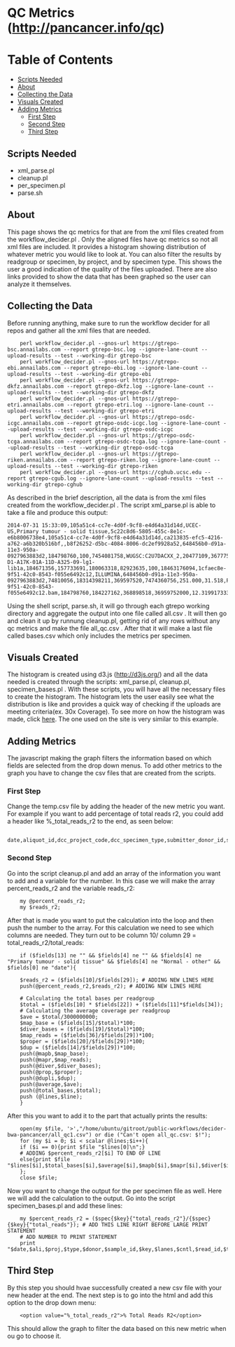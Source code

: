 # QC Metrics (http://pancancer.info/qc)

# Table of Contents
  * [Scripts Needed](#scripts-needed)
  * [About](#about)
  * [Collecting the Data](#collecting-the-data)
  * [Visuals Created](#visuals-created)
  * [Adding Metrics](#adding-metrics)
    * [First Step](#first-step)
    * [Second Step](#second-step)
    * [Third Step](#third-step)
 
## Scripts Needed
  * xml_parse.pl
  * cleanup.pl
  * per_specimen.pl
  * parse.sh

## About 
This page shows the qc metrics for that are from the xml files created from the workflow_decider.pl . Only the aligned files have qc metrics so not all xml files are included. It provides a histogram showing distribution of whatever metric you would like to look at. You can also filter the results by readgroup or specimen, by project, and by specimen type. This shows the user a good indication of the quality of the files uploaded. There are also links provided to show the data that has been graphed so the user can analyze it themselves.

## Collecting the Data
Before running anything, make sure to run the workflow decider for all repos and gather all the xml files that are needed.

        perl workflow_decider.pl --gnos-url https://gtrepo-bsc.annailabs.com --report gtrepo-bsc.log --ignore-lane-count --upload-results --test --working-dir gtrepo-bsc
        perl workflow_decider.pl --gnos-url https://gtrepo-ebi.annailabs.com --report gtrepo-ebi.log --ignore-lane-count --upload-results --test --working-dir gtrepo-ebi
        perl workflow_decider.pl --gnos-url https://gtrepo-dkfz.annailabs.com --report gtrepo-dkfz.log --ignore-lane-count --upload-results --test --working-dir gtrepo-dkfz
        perl workflow_decider.pl --gnos-url https://gtrepo-etri.annailabs.com --report gtrepo-etri.log --ignore-lane-count --upload-results --test --working-dir gtrepo-etri
        perl workflow_decider.pl --gnos-url https://gtrepo-osdc-icgc.annailabs.com --report gtrepo-osdc-icgc.log --ignore-lane-count --upload-results --test --working-dir gtrepo-osdc-icgc
        perl workflow_decider.pl --gnos-url https://gtrepo-osdc-tcga.annailabs.com --report gtrepo-osdc-tcga.log --ignore-lane-count --upload-results --test --working-dir gtrepo-osdc-tcga
        perl workflow_decider.pl --gnos-url https://gtrepo-riken.annailabs.com --report gtrepo-riken.log --ignore-lane-count --upload-results --test --working-dir gtrepo-riken
        perl workflow_decider.pl --gnos-url https://cghub.ucsc.edu --report gtrepo-cgub.log --ignore-lane-count --upload-results --test --working-dir gtrepo-cghub

As described in the brief description, all the data is from the xml files created from the workflow_decider.pl . The script xml_parse.pl is able to take a file and produce this output:

    2014-07-31 15:33:09,105a51c4-cc7e-4d0f-9cf8-e4d64a31d14d,UCEC-US,Primary tumour - solid tissue,5c22c8d6-5805-455c-8e1c-e6b8006738e4,105a51c4-cc7e-4d0f-9cf8-e4d64a31d14d,ca213835-efc5-4216-a762-a6b320b516bf,,b8f26252-d5bc-4084-8006-dc2ef9928a52,648456b0-d91a-11e3-950a-0927963883d2,184798760,100,7454081758,WUGSC:C2U7DACXX_2,20477109,36777574305,246.807,WGS:WUGSC:H_LR-D1-A17K-01A-11D-A325-09-lg1-lib1a,184671356,157733691,180063318,82923635,100,18463176094,1cfaec8e-9f51-42c0-8543-f055e6492c12,ILLUMINA,648456b0-d91a-11e3-950a-0927963883d2,74810056,18314398211,369597520,7474360756,251.000,31.518,PAWG.1cfaec8e-9f51-42c0-8543-f055e6492c12.bam,184798760,184227162,368898518,36959752000,12.3199173333333,99.5070916736671,99.8108748132293,0.426771508098864,48.7187570955563,5.54038051986929
    
Using the shell script, parse.sh, it will go through each gtrepo working directory and aggregate the output into one file called all.csv . It will then go and clean it up by runnung cleanup.pl, getting rid of any rows without any qc metrics and make the file all_qc.csv . After that it will make a last file called bases.csv which only includes the metrics per specimen. 

## Visuals Created
The histogram is created using d3.js (http://d3js.org/) and all the data needed is created through the scripts: xml_parse.pl, cleanup.pl, specimen_bases.pl . With these scripts, you will have all the necessary files to create the histogram. The histogram lets the user easily see what the distribution is like and provides a quick way of checking if the uploads are meeting criteria(ex. 30x Coverage). To see more on how the histogram was made, click [here](http://bl.ocks.org/mbostock/3048450). The one used on the site is very similar to this example.

## Adding Metrics
The javascript making the graph filters the information based on which fields are selected from the drop down menus. To add other metrics to the graph you have to change the csv files that are created from the scripts. 

### First Step
Change the temp.csv file by adding the header of the new metric you want. For example if you want to add percentage of total reads r2, you could add a header like %_total_reads_r2 to the end, as seen below:

        date,aliquot_id,dcc_project_code,dcc_specimen_type,submitter_donor_id,submitter_sample_id,submitter_specimen_id,total_lanes,use_cntl,read_group_id,#_total_reads_r2,read_length_r1,#_gc_bases_r1,platform_unit,#_duplicate_reads,#_mapped_bases,mean_insert_size,library,#_mapped_reads_r1,#_divergent_bases,#_mapped_reads_properly_paired,#_divergent_bases_r2,read_length_r2,#_mapped_bases_r1,sample,platform,readgroup,#_divergent_bases_r1,#_mapped_bases_r2,#_total_reads,#_gc_bases_r2,median_insert_size,insert_size_sd,bam_filename,#_total_reads_r1,#_mapped_reads_r2,#_mapped_reads,#_total_bases,average_coverage,%_mapped_bases,%_mapped_reads,%_divergent_bases,%_mapped_reads_proplery_paired,%_duplicate_reads,%_total_reads_r2

### Second Step 
Go into the script cleanup.pl and add an array of the information you want to add and a variable for the number. In this case we will make the array percent_reads_r2 and the variable reads_r2:

        my @percent_reads_r2;
        my $reads_r2;

After that is made you want to put the calculation into the loop and then push the number to the array. For this calculation we need to see which columns are needed. They turn out to be column 10/ column 29 = total_reads_r2/total_reads:

        if ($fields[13] ne "" && $fields[4] ne "" && $fields[4] ne "Primary tumour - solid tissue" && $fields[4] ne "Normal - other" && $fields[0] ne "date"){
        
        $reads_r2 = ($fields[10]/$fields[29]); # ADDING NEW LINES HERE
        push(@percent_reads_r2,$reads_r2); # ADDING NEW LINES HERE
        
        # Calculating the total bases per readgroup
        $total = ($fields[10] * $fields[22]) + ($fields[11]*$fields[34]);
        # Calculating the average coverage per readgroup
        $ave = $total/3000000000;
        $map_base = ($fields[15]/$total)*100;
        $diver_bases = ($fields[19]/$total)*100;
        $map_reads = ($fields[36]/$fields[29])*100;
        $proper = ($fields[20]/$fields[29])*100;
        $dup = ($fields[14]/$fields[29])*100;
        push(@mapb,$map_base);
        push(@mapr,$map_reads);
        push(@diver,$diver_bases);
        push(@prop,$proper);
        push(@dupli,$dup);
        push(@average,$ave);
        push(@total_bases,$total);
        push (@lines,$line);
        }

After this you want to add it to the part that actually prints the results:

        open(my $file, '>',"/home/ubuntu/gitroot/public-workflows/decider-bwa-pancancer/all_qc1.csv") or die ("Can't open all_qc.csv: $!");
        for (my $i = 0; $i < scalar @lines;$i++){
        if ($i == 0){print $file "$lines[0]\n";}
        # ADDING $percent_reads_r2[$i] TO END OF LINE
        else{print $file "$lines[$i],$total_bases[$i],$average[$i],$mapb[$i],$mapr[$i],$diver[$i],$prop[$i],$dupli[$i],$percent_reads_r2[$i]\n";}
        };
        close $file;
        
Now you want to change the output for the per specimen file as well. Here we will add the calculation to the output. Go into the script specimen_bases.pl and add these lines:

        my $percent_reads_r2 = ($spec{$key}{"total_reads_r2"}/{$spec}{$key}{"total_reads"}); # ADD THIS LINE RIGHT BEFORE LARGE PRINT STATEMENT 
        # ADD NUMBER TO PRINT STATEMENT
        print "$date,$ali,$proj,$type,$donor,$sample_id,$key,$lanes,$cntl,$read_id,$total_reads_r2,$read_length_r1,$gc_bases_r1,$platform_unit,$duplicate_reads,$mapped_bases,$mean_insert_size,$library,$mapped_reads_r1,$divergent_bases,$properly_paired,$divergent_bases_r2,$read_length_r2,$mapped_bases_r1,$sample,$platform,$readgroup,$divergent_bases_r1,$mapped_bases_r2,$total_reads,$gc_bases_r2,$median_insert_size,$insert_size_sd,$bam,$total_reads_r1,$mapped_reads_r2,$mapped_reads,$total,$ave,$per_mapped_bases,$per_mapped_reads,$per_diver_bases,$per_proper,$per_dup,$percent_reads_r2\n";
        
## Third Step
By this step you should hvae successfully created a new csv file with your new header at the end. The next step is to go into the html and add this option to the drop down menu:

        <option value="%_total_reads_r2">% Total Reads R2</option>
        
This should allow the graph to filter the data based on this new metric when ou go to choose it.
